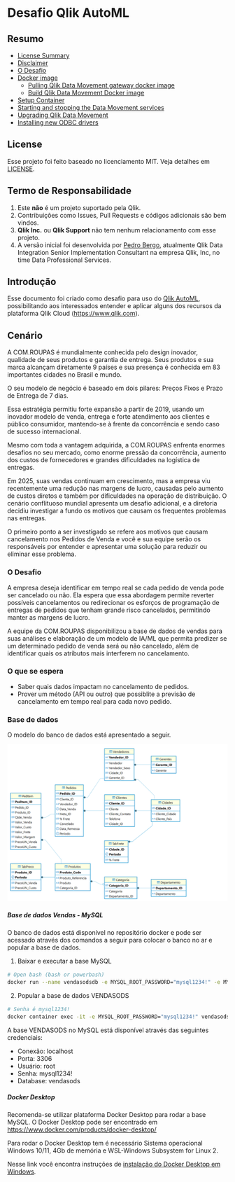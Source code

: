 # Desafio Qlik AutoML

## Resumo

- [License Summary](#license-summary)
- [Disclaimer](#disclaimer)
- [O Desafio](#introduction)
- [Docker image](#docker-image)
    - [Pulling Qlik Data Movement gateway docker image](#pulling-qlik-data-movement-gateway-docker-image)
    - [Build Qlik Data Movement Docker image](#build-qlik-data-movement-docker-image)
- [Setup Container](#setup-container)
- [Starting and stopping the Data Movement services](#starting-and-stopping-the-data-movement-services)
- [Upgrading Qlik Data Movement](#upgrading-qlik-data-movement)
- [Installing new ODBC drivers](#installing-new-odbc-drivers)

## License

Esse projeto foi feito baseado no licenciamento MIT. Veja detalhes em [LICENSE](LICENSE).

## Termo de Responsabilidade

1. Este **não** é um projeto suportado pela Qlik.
2. Contribuições como Issues, Pull Requests e códigos adicionais são bem vindos.
3. **Qlik Inc.** ou **Qlik Support** não tem nenhum relacionamento com esse projeto.
4. A versão inicial foi desenvolvida por [Pedro Bergo](https://www.linkedin.com/in/pedrobergo/), atualmente Qlik Data Integration Senior Implementation Consultant na empresa Qlik, Inc, no time Data Professional Services.

## Introdução

Esse documento foi criado como desafio para uso do [Qlik AutoML](https://www.qlik.com/us/products/qlik-automl), possibilitando aos interessados entender e aplicar alguns dos recursos da plataforma Qlik Cloud (https://www.qlik.com).


## Cenário

A COM.ROUPAS é mundialmente conhecida pelo design inovador, qualidade de seus produtos e garantia de entrega. Seus produtos e sua marca alcançam diretamente 9 países e sua presença é conhecida em 83 importantes cidades no Brasil e mundo. 

O seu modelo de negócio é baseado em dois pilares: Preços Fixos e Prazo de Entrega de 7 dias.

Essa estratégia permitiu forte expansão a partir de 2019, usando um inovador modelo de venda, entrega e forte atendimento aos clientes e público consumidor, mantendo-se à frente da concorrência e sendo caso de sucesso internacional.

Mesmo com toda a vantagem adquirida, a COM.ROUPAS enfrenta enormes desafios no seu mercado, como enorme pressão da concorrência, aumento dos custos de fornecedores e grandes dificuldades na logística de entregas. 

Em 2025, suas vendas continuam em crescimento, mas a empresa viu recentemente uma redução nas margens de lucro, causadas pelo aumento de custos diretos e também por dificuldades na operação de distribuição. O cenário conflituoso mundial apresenta um desafio adicional, e a diretoria decidiu investigar a fundo os motivos que causam os frequentes problemas nas entregas.

O primeiro ponto a ser investigado se refere aos motivos que causam cancelamento nos Pedidos de Venda e você e sua equipe serão os responsáveis por entender e apresentar uma solução para reduzir ou eliminar esse problema.


### O Desafio

A empresa deseja identificar em tempo real se cada pedido de venda pode ser cancelado ou não. Ela espera que essa abordagem permite reverter possíveis cancelamentos ou redirecionar os esforços de programação de entregas de pedidos que tenham grande risco cancelados, permitindo manter as margens de lucro.

A equipe da COM.ROUPAS disponibilizou a base de dados de vendas para suas análises e elaboração de um modelo de IA/ML que permita predizer se um determinado pedido de venda será ou não cancelado, além de identificar quais os atributos mais interferem no cancelamento.

### O que se espera

- Saber quais dados impactam no cancelamento de pedidos.
- Prover um método (API ou outro) que possiblite a previsão de cancelamento em tempo real para cada novo pedido.

### Base de dados

O modelo do banco de dados está apresentado a seguir.

![Modelo de Dados](https://github.com/pbergo/qlikautoml_vendas/blob/bebb0f819e165e551b18a0ffa35d498b2b8b3b81/images/derbasevendasods.png)

##### Base de dados Vendas - MySQL

O banco de dados está disponível no repositório docker e pode ser acessado através dos comandos a seguir para colocar o banco no ar e popular a base de dados.

1. Baixar e executar a base MySQL
``` bash
# Open bash (bash or powerbash)
docker run --name vendasodsdb -e MYSQL_ROOT_PASSWORD="mysql1234!" -e MYSQL_DATABASE=vendasods -e MYSQL_ROOT_HOST=% -e PATH=/usr/local/sbin:/usr/local/bin:/usr/sbin:/usr/bin:/sbin:/bin -v /var/lib/mysql -p 3306:3306 -p 33060:33060 -d pedrobergo/vendasodsdb:latest
```

2. Popular a base de dados VENDASODS
``` bash
# Senha é mysql1234!
docker container exec -it -e MYSQL_ROOT_PASSWORD="mysql1234!" vendasodsdb sh -c "mysql -u root -p vendasods < /tmp/vendasods.sql"
```

A base VENDASODS no MySQL está disponível através das seguintes credenciais:
- Conexão: localhost
- Porta: 3306
- Usuário: root
- Senha: mysql1234!
- Database: vendasods

##### Docker Desktop

Recomenda-se utilizar plataforma Docker Desktop para rodar a base MySQL.
O Docker Desktop pode ser encontrado em https://www.docker.com/products/docker-desktop/

Para rodar o Docker Desktop tem é necessário Sistema operacional Windows 10/11, 4Gb de memória e WSL-Windows Subsystem for Linux 2.

Nesse link você encontra instruções de [instalação do Docker Desktop em Windows](https://docs.docker.com/desktop/setup/install/windows-install/).

